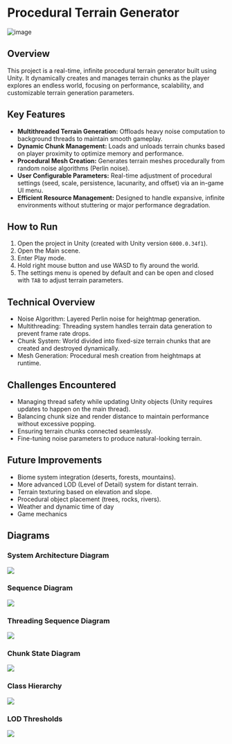 # Procedural Terrain Generator
![image](https://github.com/user-attachments/assets/6d4b76fb-5609-4b84-b76a-af551938688a)

## Overview
This project is a real-time, infinite procedural terrain generator built using Unity.
It dynamically creates and manages terrain chunks as the player explores an endless world, focusing on performance, scalability, and customizable terrain generation parameters.

## Key Features
* **Multithreaded Terrain Generation:** Offloads heavy noise computation to background threads to maintain smooth gameplay.
* **Dynamic Chunk Management:** Loads and unloads terrain chunks based on player proximity to optimize memory and performance.
* **Procedural Mesh Creation:** Generates terrain meshes procedurally from random noise algorithms (Perlin noise).
* **User Configurable Parameters:** Real-time adjustment of procedural settings (seed, scale, persistence, lacunarity, and offset) via an in-game UI menu.
* **Efficient Resource Management:** Designed to handle expansive, infinite environments without stuttering or major performance degradation.

## How to Run
1.	Open the project in Unity (created with Unity version `6000.0.34f1`).
2.	Open the Main scene.
3.	Enter Play mode.
4.	Hold right mouse button and use WASD to fly around the world.
5. The settings menu is opened by default and can be open and closed with `TAB` to adjust terrain parameters.

## Technical Overview
* Noise Algorithm: Layered Perlin noise for heightmap generation.
* Multithreading: Threading system handles terrain data generation to prevent frame rate drops.
* Chunk System: World divided into fixed-size terrain chunks that are created and destroyed dynamically.
* Mesh Generation: Procedural mesh creation from heightmaps at runtime.

## Challenges Encountered
* Managing thread safety while updating Unity objects (Unity requires updates to happen on the main thread).
* Balancing chunk size and render distance to maintain performance without excessive popping.
* Ensuring terrain chunks connected seamlessly.
* Fine-tuning noise parameters to produce natural-looking terrain.

## Future Improvements
* Biome system integration (deserts, forests, mountains).
* More advanced LOD (Level of Detail) system for distant terrain.
* Terrain texturing based on elevation and slope.
* Procedural object placement (trees, rocks, rivers).
* Weather and dynamic time of day
* Game mechanics

## Diagrams
### System Architecture Diagram
[![](https://mermaid.ink/img/pako:eNqVVE2PmzAQ_SvIeyWp-SgJPvQCUlKppNFCFamQg1tmgxUw1JjuplH--5pANuySlbY-IDNv3sybZ8wR_S5TQATtBK0yLfITrqlVN7-6gFcK0MJDLaHokHZFizgCISjjC-AgqCzFVptMvmiRdwG8rOH77YDinRO-ffeDuH1AnY3RZRAvge0yGdBqjAaLuKVdW3YZwNOEv1Hd57CSa2tWQc44XMstVaGXNm8GWMWrktUwaL7qlQ35vZxrKFj0478vKcoE0JTx3WAu_z7uwpD6VNJ7-NOAcrrXshx2ULmvut5q8ePrp7WAvwweB8rWsZqyDw897RQH6_fLhSCl0lsPvAg7ey7IdmhKeDX1Bq7g9vBuIJsw3lA19A2oF7kKRyHVbjzLOLQJx-PJQw4t_sDynNy52NVrKco9kDvLsvr95JGlMiNm9fSK5PUk_B8kdYoXloM_zPowCenq5rIUESka0FEBoqDtKzq25RIkMyggQURtUyr2CUr4SXEqyn-WZXGhibLZZYg80LxWb02VqgPxGVXfQfESFcpEEF7ZcImIMXONcxVEjugJkYmJ3amDLcN2bcPGjvlZRweVhq3p3MLKL9vBtu2a5klH_86NjSmeGbZjzOczd-7imWvqCFKmbmLQ_ZDO_6XTMzYiXZE?type=png)](https://mermaid.live/edit#pako:eNqVVE2PmzAQ_SvIeyWp-SgJPvQCUlKppNFCFamQg1tmgxUw1JjuplH--5pANuySlbY-IDNv3sybZ8wR_S5TQATtBK0yLfITrqlVN7-6gFcK0MJDLaHokHZFizgCISjjC-AgqCzFVptMvmiRdwG8rOH77YDinRO-ffeDuH1AnY3RZRAvge0yGdBqjAaLuKVdW3YZwNOEv1Hd57CSa2tWQc44XMstVaGXNm8GWMWrktUwaL7qlQ35vZxrKFj0478vKcoE0JTx3WAu_z7uwpD6VNJ7-NOAcrrXshx2ULmvut5q8ePrp7WAvwweB8rWsZqyDw897RQH6_fLhSCl0lsPvAg7ey7IdmhKeDX1Bq7g9vBuIJsw3lA19A2oF7kKRyHVbjzLOLQJx-PJQw4t_sDynNy52NVrKco9kDvLsvr95JGlMiNm9fSK5PUk_B8kdYoXloM_zPowCenq5rIUESka0FEBoqDtKzq25RIkMyggQURtUyr2CUr4SXEqyn-WZXGhibLZZYg80LxWb02VqgPxGVXfQfESFcpEEF7ZcImIMXONcxVEjugJkYmJ3amDLcN2bcPGjvlZRweVhq3p3MLKL9vBtu2a5klH_86NjSmeGbZjzOczd-7imWvqCFKmbmLQ_ZDO_6XTMzYiXZE)
### Sequence Diagram
[![](https://mermaid.ink/img/pako:eNp9U01vqzAQ_CvWnmlKAgTwoReQksNLKiF6qbi4eF-wWgzPmH5F-e-1CWlShT5OrGd2ZtYfeygbjkChw389yhJTwXaK1YUk5muZ0qIULZOa5CvCOpKjUkzIFUpUTDdqgpdc8JKql88TnDQbSJVCxpGnTLPM-ncaJxTXm8F6jWJX6Q1r_2O-tcRtIzq8xo4qG-yqC4EjLV_d3N3lCSWJCaSRSHwj5Tl6nlg4zSgZU5JqyEJq1o6MNDMUE5SSURyvOAY1nO0FQ56Dbm9O_RnqXskj9rP5HGJgTGUYx1h_Q0RhieIV-W-T1GY_Lmf4McIZvLa3GOHm5K7c7RZP-hrsoeVW-FV04km8CP1x--c-BQd2SnCgWvXoQI2qZraEve0uQFdYYwHU_HKmngso5MH0mFN9bJr61KaaflcB_cteOlP1g9F4m79XFUqOKml6qYHO_SAaVIDu4d3UC38WhG608JbL2Pe8pQMfQJfxbO7Hrrtww2AeB9784MDnYOvOQrvoh24QxV4UhYEDyIW5V5vjmxqe1uELDX0TZg?type=png)](https://mermaid.live/edit#pako:eNp9U01vqzAQ_CvWnmlKAgTwoReQksNLKiF6qbi4eF-wWgzPmH5F-e-1CWlShT5OrGd2ZtYfeygbjkChw389yhJTwXaK1YUk5muZ0qIULZOa5CvCOpKjUkzIFUpUTDdqgpdc8JKql88TnDQbSJVCxpGnTLPM-ncaJxTXm8F6jWJX6Q1r_2O-tcRtIzq8xo4qG-yqC4EjLV_d3N3lCSWJCaSRSHwj5Tl6nlg4zSgZU5JqyEJq1o6MNDMUE5SSURyvOAY1nO0FQ56Dbm9O_RnqXskj9rP5HGJgTGUYx1h_Q0RhieIV-W-T1GY_Lmf4McIZvLa3GOHm5K7c7RZP-hrsoeVW-FV04km8CP1x--c-BQd2SnCgWvXoQI2qZraEve0uQFdYYwHU_HKmngso5MH0mFN9bJr61KaaflcB_cteOlP1g9F4m79XFUqOKml6qYHO_SAaVIDu4d3UC38WhG608JbL2Pe8pQMfQJfxbO7Hrrtww2AeB9784MDnYOvOQrvoh24QxV4UhYEDyIW5V5vjmxqe1uELDX0TZg)
### Threading Sequence Diagram
[![](https://mermaid.ink/img/pako:eNrNkz1v2zAQhv8KcVOLOob8pQ8OXqSik4e6BgIUWq7SxRJskfKJRNMa_u8hJaW1m2TLUC3iic_73suDeIZClwQSOjpZUgVlNe4Zm1wJ97TIpi7qFpURu1RgJ3bEjLVKK6sOrzDZtocqJiypzNDg1vt2hvglfa_5QOwF42rQvQQ3rqPH-vdb0FdLljy1pc4exzpXA7hL79Zrl06KMY-P9qGiel-ZDbZfSBGjqbX6OPLZ1gmGWFJ8M66PUPRTmKvmw-4VNrqQGHxFg-0_ZJ9Jis_q1IflIeknUeDx-AOLcaL-mH_htKLiIB40j3g3QP3uncM8LUVG15Y3PrvUdXykwrpkt41en0pDXfXOA_GW_-soYAJ7rkuQhi1NoCFu0Jdw9tIcTEUN5SDdskQ-5JCri9O4f-671s2zjLXdVyAf8Ni5yralO_Z4lf58ZVIlcaqtMiBnSbTqXUCe4dHV8XI6X4aLJE7mqyiezd3uL5DxarpIkmQWhcF8tUiC8DKB333fYBpFwTJYhGGcLL0inACVtdG8GW50f7EvT2rORwA?type=png)](https://mermaid.live/edit#pako:eNrNkz1v2zAQhv8KcVOLOob8pQ8OXqSik4e6BgIUWq7SxRJskfKJRNMa_u8hJaW1m2TLUC3iic_73suDeIZClwQSOjpZUgVlNe4Zm1wJ97TIpi7qFpURu1RgJ3bEjLVKK6sOrzDZtocqJiypzNDg1vt2hvglfa_5QOwF42rQvQQ3rqPH-vdb0FdLljy1pc4exzpXA7hL79Zrl06KMY-P9qGiel-ZDbZfSBGjqbX6OPLZ1gmGWFJ8M66PUPRTmKvmw-4VNrqQGHxFg-0_ZJ9Jis_q1IflIeknUeDx-AOLcaL-mH_htKLiIB40j3g3QP3uncM8LUVG15Y3PrvUdXykwrpkt41en0pDXfXOA_GW_-soYAJ7rkuQhi1NoCFu0Jdw9tIcTEUN5SDdskQ-5JCri9O4f-671s2zjLXdVyAf8Ni5yralO_Z4lf58ZVIlcaqtMiBnSbTqXUCe4dHV8XI6X4aLJE7mqyiezd3uL5DxarpIkmQWhcF8tUiC8DKB333fYBpFwTJYhGGcLL0inACVtdG8GW50f7EvT2rORwA)
### Chunk State Diagram
[![](https://mermaid.ink/img/pako:eNrNVE2P2jAQ_SvWnNoqoJAviA-VKpDaQ9FeSg9tenDj2cTaxKaOQ7uL-O81NoEN0Htzsue9eZ5543gPpeIIFDrDDK4EqzRrJ7uokMR-39_9IJPJe7KRQgojWCNekHtoFHKkz4pxISvqFm_ekpI1zcA-YY73CUVVmzXbfkSJmhmhJD0FScu2ROOvHjszpN6hO5k1dvU_FUoUu0FgTHS5H0pjceogUnlsoHvMd_Sw2my5hSj5KvA3atKqHXanlgZwpGijpHfhW7mNbAaLHnpD1CPRTFY4-Nm88sgaT8nKuqDV8x2lpWoa0dlursqTyLQnXzFGNZ4x0h77P5frM91FuOv63hNeX4wvtUbGkV9YF84t5ufGhPTQ0l6Qn6x8uqTcYoMbnnMYF3k12f-gPgig0oIDNbrHAFrULTtuwdVWgKmxxQKoXXKmnwoo5DFny-Q3pdohTau-qoE-sqazOz-f0695jmqUHPVS9dIAneWL2KkA3cMfu18k0yjJ4nyRR-l8MYvSAJ6BLtJpnOf5bJ6FURrnYXYI4MWdG07n8zAJ4yzLoyhM0iwJALkwSq_98-BeicNfKklV9g?type=png)](https://mermaid.live/edit#pako:eNrNVE2P2jAQ_SvWnNoqoJAviA-VKpDaQ9FeSg9tenDj2cTaxKaOQ7uL-O81NoEN0Htzsue9eZ5543gPpeIIFDrDDK4EqzRrJ7uokMR-39_9IJPJe7KRQgojWCNekHtoFHKkz4pxISvqFm_ekpI1zcA-YY73CUVVmzXbfkSJmhmhJD0FScu2ROOvHjszpN6hO5k1dvU_FUoUu0FgTHS5H0pjceogUnlsoHvMd_Sw2my5hSj5KvA3atKqHXanlgZwpGijpHfhW7mNbAaLHnpD1CPRTFY4-Nm88sgaT8nKuqDV8x2lpWoa0dlursqTyLQnXzFGNZ4x0h77P5frM91FuOv63hNeX4wvtUbGkV9YF84t5ufGhPTQ0l6Qn6x8uqTcYoMbnnMYF3k12f-gPgig0oIDNbrHAFrULTtuwdVWgKmxxQKoXXKmnwoo5DFny-Q3pdohTau-qoE-sqazOz-f0695jmqUHPVS9dIAneWL2KkA3cMfu18k0yjJ4nyRR-l8MYvSAJ6BLtJpnOf5bJ6FURrnYXYI4MWdG07n8zAJ4yzLoyhM0iwJALkwSq_98-BeicNfKklV9g)
### Class Hierarchy
[![](https://mermaid.ink/img/pako:eNqFlEtv2zAMx7-KoNOGuUGclx-HAUUCbIcEBYouh9U9sBZrC7WlTJaDZEHy2SfLTmrn0elgW_yRFP-UrB2NJUMa0jiDophxSBTkkSBmWAt5QqWAix8oUIGWiuxqWo1vMx5rLgWo7WGJsaED5xgwTUvxfiC6NfvwbqWY80IfujFrXvDXDNvGohWxlpyRXysGGpe1Z-3y5eu50yMWqJs0R7qPxBV5NkNHWqOHxFIq1rLjGoUm91ZJp26HvEqZHciDsFXxjOvtNAWRIDuvay6BXVZbS2qnvOUzlVlm1pBigUV6Q9j8YVbRjiZryM2jZauKJikUj_inxEIjW1znZ-amvzbmkyoqNAMNV1o7fH4ha1Sax9jeXS60AVpx07msQ5odMbRcX5yHe8aWJhluLntm0FOTrgNtN6YKTUM_UfATeZLqBaw6Et4yCfrZeSFLyMpOlZaQBReWXALYtMBprYu_7O7ue_dshiQHAclxrQ6rnI_7HZoTK7RBtxw_BP3X9bR7IUnqyrCgDk0UZzTUqkSH5qhyqKbUtieiOsUcIxqaTwbqPaKR2JuYFYjfUubHMCXLJKXhG2SFmZX2VDeXz8mqUDBUU1kKTUM38FybhYY7ujFzf9QbjCbDwA8GY893B2OHbmnoj3vDIAhcb9IfjIdBf7J36F-7br_nef1RfziZ-L7v-p47cigybnq9aC7A6rX_B5Y0lYA?type=png)](https://mermaid.live/edit#pako:eNqFlEtv2zAMx7-KoNOGuUGclx-HAUUCbIcEBYouh9U9sBZrC7WlTJaDZEHy2SfLTmrn0elgW_yRFP-UrB2NJUMa0jiDophxSBTkkSBmWAt5QqWAix8oUIGWiuxqWo1vMx5rLgWo7WGJsaED5xgwTUvxfiC6NfvwbqWY80IfujFrXvDXDNvGohWxlpyRXysGGpe1Z-3y5eu50yMWqJs0R7qPxBV5NkNHWqOHxFIq1rLjGoUm91ZJp26HvEqZHciDsFXxjOvtNAWRIDuvay6BXVZbS2qnvOUzlVlm1pBigUV6Q9j8YVbRjiZryM2jZauKJikUj_inxEIjW1znZ-amvzbmkyoqNAMNV1o7fH4ha1Sax9jeXS60AVpx07msQ5odMbRcX5yHe8aWJhluLntm0FOTrgNtN6YKTUM_UfATeZLqBaw6Et4yCfrZeSFLyMpOlZaQBReWXALYtMBprYu_7O7ue_dshiQHAclxrQ6rnI_7HZoTK7RBtxw_BP3X9bR7IUnqyrCgDk0UZzTUqkSH5qhyqKbUtieiOsUcIxqaTwbqPaKR2JuYFYjfUubHMCXLJKXhG2SFmZX2VDeXz8mqUDBUU1kKTUM38FybhYY7ujFzf9QbjCbDwA8GY893B2OHbmnoj3vDIAhcb9IfjIdBf7J36F-7br_nef1RfziZ-L7v-p47cigybnq9aC7A6rX_B5Y0lYA)
### LOD Thresholds
[![](https://mermaid.ink/img/pako:eNptkk1vgzAMhv9K5DNU-YDycdhlHHboNGnaaWWHrGQFDZIqhH1V_e8zKUxtV5_ix87rV5b3sDGVghy2Vu5qsnosNcHoh9cJPBRkpT5U2x8LYyCj67FASUjumm2tekcK5WTTvpx1Md_FziH3kJ9D4aFAvZX5_CendFXqC2NF0zupN4o81Vb1tWmrE4foj4acUjLoxvUno9AS4jC6VuJrxOHyWkmsEYfsUvHEV4G7CG_8aibAZsAmwGfAJyBmICDA_TcV5M4OKoBO2U6OKezH1hJcrTpVQo7PStr3Ekp9wD87qZ-N6eZv1gzbGvI32faYDbtKOlU0EvfV_VGLnpW9NYN2kLMszrwK5Hv4wjxlCy5YJCiNRcJoFgXwDXkqFpGI4yQRGY-TlPFDAD9-Ll0kmUjjJU_EMqVCMB6Aqhpn7P3xqvxxHX4BKwWpoA?type=png)](https://mermaid.live/edit#pako:eNptkk1vgzAMhv9K5DNU-YDycdhlHHboNGnaaWWHrGQFDZIqhH1V_e8zKUxtV5_ix87rV5b3sDGVghy2Vu5qsnosNcHoh9cJPBRkpT5U2x8LYyCj67FASUjumm2tekcK5WTTvpx1Md_FziH3kJ9D4aFAvZX5_CendFXqC2NF0zupN4o81Vb1tWmrE4foj4acUjLoxvUno9AS4jC6VuJrxOHyWkmsEYfsUvHEV4G7CG_8aibAZsAmwGfAJyBmICDA_TcV5M4OKoBO2U6OKezH1hJcrTpVQo7PStr3Ekp9wD87qZ-N6eZv1gzbGvI32faYDbtKOlU0EvfV_VGLnpW9NYN2kLMszrwK5Hv4wjxlCy5YJCiNRcJoFgXwDXkqFpGI4yQRGY-TlPFDAD9-Ll0kmUjjJU_EMqVCMB6Aqhpn7P3xqvxxHX4BKwWpoA)
